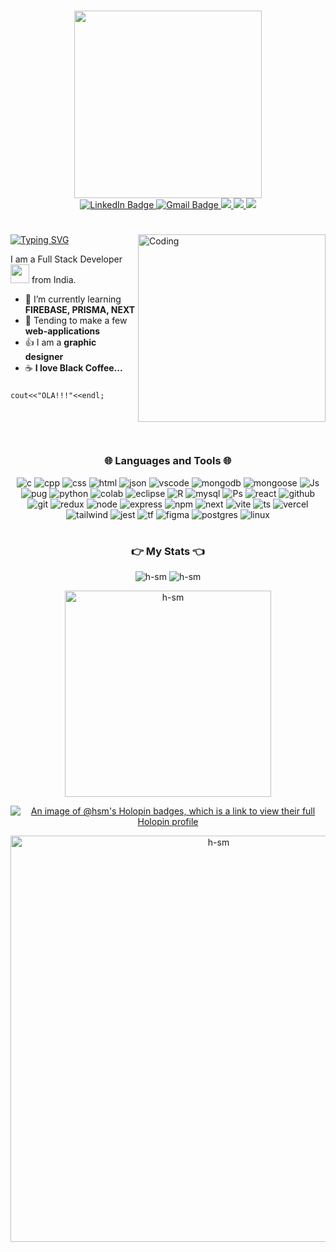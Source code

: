 <h1></h1>
<div id="header" align="center">
  <img src="https://i.imgur.com/Qb5mE89.gif" width="300"/>
<div id="badges">
  <a href="https://www.linkedin.com/in/harman-singh-hsm/">
    <img src="https://img.shields.io/badge/LinkedIn-blue?style=for-the-badge&logo=linkedin&logoColor=white" alt="LinkedIn Badge"/>
  </a>
  <a href="mailto:harmanmalht777@gmail.com">
    <img src="https://img.shields.io/badge/Gmail-D14836?style=for-the-badge&logo=gmail&logoColor=white" alt="Gmail Badge"/>
  </a>
  <a href="https://github.com/H-SM">
    <img src="https://img.shields.io/badge/GitHub-100000?style=for-the-badge&logo=github&logoColor=white" />
  </a>
  <a href="https://leetcode.com/H-SM">
    <img src="https://img.shields.io/badge/-LeetCode-FFA116?style=for-the-badge&logo=LeetCode&logoColor=black" />
  </a>
  <a href="https://codeforces.com/profile/hsm_">
    <img src="https://img.shields.io/badge/Codeforces-445f9d?style=for-the-badge&logo=Codeforces&logoColor=white" />
  </a>
<!--   <a href="mailto:harmanmalht777@outlook.com">
    <img src="https://img.shields.io/badge/Microsoft_Outlook-0078D4?style=for-the-badge&logo=microsoft-outlook&logoColor=white" alt="Microsoft Badge"/>
  </a> -->
</div>
  <h1 align="center">
    
  
</h1>
</div>
<!--   <img src="https://i.giphy.com/media/l46ChKeGsmsfE3Un6/giphy.webp" width="600"/> ### :man_technologist: About Me : -->

<img align="right" alt="Coding" width="300" src="https://gifdb.com/images/high/deku-reading-comic-wintn3ky37koreln.webp" >

[![Typing SVG](https://readme-typing-svg.demolab.com?font=Fira+Code&duration=4000&pause=500&random=false&width=435&lines=Hello+There!;This+is+HSM;A+Developer;A+Designer)](https://git.io/typing-svg) 

I am a Full Stack Developer <img src="https://media.giphy.com/media/WUlplcMpOCEmTGBtBW/giphy.gif" width="30"> from India.
- 🌱 I’m currently learning **FIREBASE, PRISMA, NEXT**
- 💬 Tending to make a few **web-applications**
- :thumbsup: I am a **graphic designer**
- :coffee: **I love Black Coffee...**
###
<code>cout<<"OLA!!!"<<endl;</code>
<p><br><br></p>

<h1></h1>
<div align="center">
<h3 align="center">🌐 Languages and Tools 🌐</h3>
<div>
  <img src="https://img.shields.io/badge/C-00599C?style=for-the-badge&logo=c&logoColor=white" alt="c" />
  <img src="https://img.shields.io/badge/C%2B%2B-00599C?style=for-the-badge&logo=c%2B%2B&logoColor=white" alt="cpp" />
  <img src="https://img.shields.io/badge/CSS3-1572B6?style=for-the-badge&logo=css3&logoColor=white" alt="css" />
  <img src="https://img.shields.io/badge/HTML5-E34F26?style=for-the-badge&logo=html5&logoColor=white" alt="html" />
  <img src="https://img.shields.io/badge/json-5E5C5C?style=for-the-badge&logo=json&logoColor=white" alt="json" />
<!--   <img src="https://img.shields.io/badge/Sass-CC6699?style=for-the-badge&logo=sass&logoColor=white" alt="sass" /> -->
  <img src="https://img.shields.io/badge/VSCode-0078D4?style=for-the-badge&logo=visual%20studio%20code&logoColor=white" alt="vscode" />	
<!--   <img src="https://img.shields.io/badge/React_Native-20232A?style=for-the-badge&logo=react&logoColor=61DAFB" alt="reactnative" /> -->
  <img src="https://img.shields.io/badge/MongoDB-4EA94B?style=for-the-badge&logo=mongodb&logoColor=white" alt="mongodb" />  
  <img src="https://img.shields.io/badge/Mongoose-880000.svg?style=for-the-badge&logo=Mongoose&logoColor=white" alt="mongoose" />
  <img src="https://img.shields.io/badge/JavaScript-323330?style=for-the-badge&logo=javascript&logoColor=F7DF1E" alt="Js" />
  <img src="https://img.shields.io/badge/Pug-E3C29B?style=for-the-badge&logo=pug&logoColor=black" alt="pug" />
  <img src="https://img.shields.io/badge/Python-FFD43B?style=for-the-badge&logo=python&logoColor=blue" alt="python" />
  <img src="https://img.shields.io/badge/Colab-F9AB00?style=for-the-badge&logo=googlecolab&color=525252" alt="colab" />
  <img src="https://img.shields.io/badge/Eclipse-2C2255?style=for-the-badge&logo=eclipse&logoColor=white" alt="eclipse" />
  <img src="https://img.shields.io/badge/R-276DC3?style=for-the-badge&logo=r&logoColor=white" alt="R" />
  <img src="https://img.shields.io/badge/MySQL-005C84?style=for-the-badge&logo=mysql&logoColor=white" alt="mysql" />
  <img src="https://img.shields.io/badge/Adobe%20Photoshop-31A8FF?style=for-the-badge&logo=Adobe%20Photoshop&logoColor=black" alt="Ps" />
  <img src="https://img.shields.io/badge/react-%2320232a.svg?style=for-the-badge&logo=react&logoColor=%2361DAFB" alt="react" />
  <img src="https://img.shields.io/badge/GitHub%20Pages-222222?style=for-the-badge&logo=GitHub%20Pages&logoColor=white" alt="github" />
  <img src="https://img.shields.io/badge/GIT-E44C30?style=for-the-badge&logo=git&logoColor=white" alt="git" />
  <img src="https://img.shields.io/badge/Redux-593D88?style=for-the-badge&logo=redux&logoColor=white" alt="redux" />
  <img src="https://img.shields.io/badge/Node.js-339933?style=for-the-badge&logo=nodedotjs&logoColor=white" alt="node" />
  <img src="https://img.shields.io/badge/Express.js-000000?style=for-the-badge&logo=express&logoColor=white" alt="express" />
  <img src="https://img.shields.io/badge/npm-CB3837?style=for-the-badge&logo=npm&logoColor=white" alt="npm" />
  <img src="https://img.shields.io/badge/Next.js-000000.svg?style=for-the-badge&logo=nextdotjs&logoColor=white" alt="next" />
  <img src="https://img.shields.io/badge/Vite-646CFF.svg?style=for-the-badge&logo=Vite&logoColor=white" alt="vite" />
  <img src="https://img.shields.io/badge/TypeScript-3178C6.svg?style=for-the-badge&logo=TypeScript&logoColor=white" alt="ts" />
  <img src="https://img.shields.io/badge/Vercel-000000.svg?style=for-the-badge&logo=Vercel&logoColor=white" alt="vercel" />
  <img src="https://img.shields.io/badge/Tailwind%20CSS-06B6D4.svg?style=for-the-badge&logo=Tailwind-CSS&logoColor=white" alt="tailwind" />
  <img src="https://img.shields.io/badge/-jest-%23C21325?style=for-the-badge&logo=jest&logoColor=white" alt="jest" />
  <img src="https://img.shields.io/badge/TensorFlow-FF6F00.svg?style=for-the-badge&logo=TensorFlow&logoColor=white" alt="tf" />
  <img src="https://img.shields.io/badge/figma-%23F24E1E.svg?style=for-the-badge&logo=figma&logoColor=white" alt="figma" />
  <img src="https://camo.githubusercontent.com/bf590679058d9d1074a82721726ea4a5bf048b4b8cce82d01ba8ca32585e0298/68747470733a2f2f696d672e736869656c64732e696f2f62616467652f706f7374677265732d2532333331363139322e7376673f7374796c653d666f722d7468652d6261646765266c6f676f3d706f737467726573716c266c6f676f436f6c6f723d7768697465" alt="postgres" />
  <img src="https://camo.githubusercontent.com/1554758fcc0355856e95ac5b0559f486103eb78ee52c2135384712204f5db4f6/68747470733a2f2f696d672e736869656c64732e696f2f62616467652f417263682532304c696e75782d3137393344313f6c6f676f3d617263682d6c696e7578266c6f676f436f6c6f723d666666267374796c653d666f722d7468652d6261646765" alt="linux" />
 <h1></h1>

  
### 👉 My Stats 👈


<p align="center" >
<!--   LOOK OVER WHY THIS ONE ISN'T WORKING -->
  <img src="https://github-readme-streak-stats.herokuapp.com/?user=h-sm&theme=gotham" alt="h-sm" />
  <img src="https://github-readme-stats.vercel.app/api?username=h-sm&show_icons=true&locale=en&theme=gotham" alt="h-sm"/>
</p>

<p align="center">
  <img src="https://github-readme-stats.vercel.app/api/top-langs?username=h-sm&show_icons=true&locale=en&layout=compact&theme=gotham" alt="h-sm" width="330"/>
</p>

  [![An image of @hsm's Holopin badges, which is a link to view their full Holopin profile](https://holopin.me/hsm)](https://holopin.io/@hsm)
  

<p align="center">
  <img src="https://github-profile-summary-cards.vercel.app/api/cards/profile-details?username=H-SM&show_icons=true&locale=en&layout=compact&theme=gotham" alt="h-sm" width="650"/>
</p>

  <p align="center">
  <img src="https://komarev.com/ghpvc/?username=H-SM&color=5c77d6" alt=""/>
  </p>
<!-- <a target="_blank" rel="noopener noreferrer nofollow" href="https://camo.githubusercontent.com/c1ae10a8787aa4a8e7d434ff7ecb5d47695e1c7c7fee85253fb6b54f260eef95/68747470733a2f2f63617073756c652d72656e6465722e76657263656c2e6170702f6170693f747970653d776176696e6726636f6c6f723d6772616469656e74266865696768743d3131302673656374696f6e3d666f6f74657226616e696d6174696f6e3d7477696e6b6c696e67"><img src="https://camo.githubusercontent.com/c1ae10a8787aa4a8e7d434ff7ecb5d47695e1c7c7fee85253fb6b54f260eef95/68747470733a2f2f63617073756c652d72656e6465722e76657263656c2e6170702f6170693f747970653d776176696e6726636f6c6f723d6772616469656e74266865696768743d3131302673656374696f6e3d666f6f74657226616e696d6174696f6e3d7477696e6b6c696e67" data-canonical-src="https://capsule-render.vercel.app/api?type=waving&amp;color=gradient&amp;height=110&amp;section=footer&amp;animation=twinkling" style="max-width: 100%;"></a>
   -->
